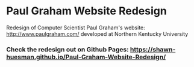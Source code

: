 # Paul Graham Website Redesign
 Redesign of Computer Scientist Paul Graham's website: http://www.paulgraham.com/ developed at Northern Kentucky University 

### Check the redesign out on Github Pages: https://shawn-huesman.github.io/Paul-Graham-Website-Redesign/
